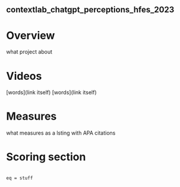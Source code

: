 ## contextlab_chatgpt_perceptions_hfes_2023
 
# Overview
what project about

# Videos

[words](link itself)
[words](link itself)


# Measures
what measures as a lsting with APA citations

# Scoring section



```{r}

eq = stuff


```

# 